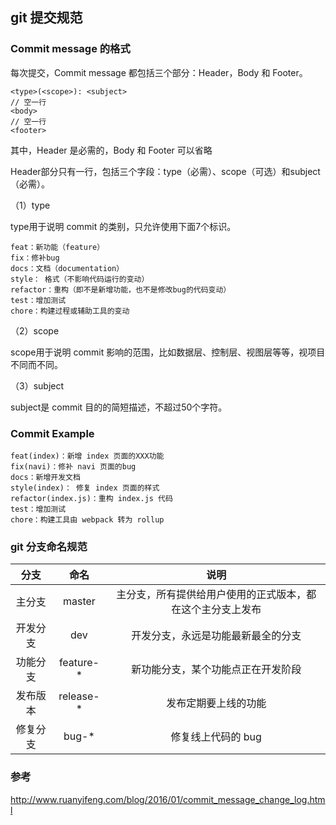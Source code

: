 ## git 提交规范


### Commit message 的格式

每次提交，Commit message 都包括三个部分：Header，Body 和 Footer。
```
<type>(<scope>): <subject>
// 空一行
<body>
// 空一行
<footer>
```

其中，Header 是必需的，Body 和 Footer 可以省略


Header部分只有一行，包括三个字段：type（必需）、scope（可选）和subject（必需）。

（1）type

type用于说明 commit 的类别，只允许使用下面7个标识。
```
feat：新功能（feature）
fix：修补bug
docs：文档（documentation）
style： 格式（不影响代码运行的变动）
refactor：重构（即不是新增功能，也不是修改bug的代码变动）
test：增加测试
chore：构建过程或辅助工具的变动
```

（2）scope

scope用于说明 commit 影响的范围，比如数据层、控制层、视图层等等，视项目不同而不同。

（3）subject

subject是 commit 目的的简短描述，不超过50个字符。

### Commit Example

```
feat(index)：新增 index 页面的XXX功能
fix(navi)：修补 navi 页面的bug
docs：新增开发文档
style(index)： 修复 index 页面的样式
refactor(index.js)：重构 index.js 代码
test：增加测试
chore：构建工具由 webpack 转为 rollup
```


### git 分支命名规范


|分支|		命名|		说明|
|:--:|:--:|:--:|
|主分支|		master		|主分支，所有提供给用户使用的正式版本，都在这个主分支上发布|
|开发分支|		dev 		|开发分支，永远是功能最新最全的分支|
|功能分支|		feature-*	|新功能分支，某个功能点正在开发阶段|
|发布版本|		release-* |发布定期要上线的功能|
|修复分支|		bug-*		|修复线上代码的 bug|




### 参考 

http://www.ruanyifeng.com/blog/2016/01/commit_message_change_log.html
